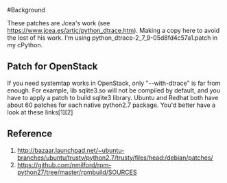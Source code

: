 #Background

These patches are Jcea's work (see https://www.jcea.es/artic/python_dtrace.htm). Making a copy here to avoid the lost of his work. I'm using python_dtrace-2_7_9-05d8fd4c57a1.patch in my cPython.

## Patch for OpenStack

If you need systemtap works in OpenStack, only "--with-dtrace" is far from enough. For example, lib sqlite3.so will not be compiled by default, and you have to apply a patch to build sqlite3 library. Ubuntu and Redhat both have about 60 patches for each native python2.7 package. You'd better have a look at these links[1][2]

## Reference

1. http://bazaar.launchpad.net/~ubuntu-branches/ubuntu/trusty/python2.7/trusty/files/head:/debian/patches/
2. https://github.com/nmilford/rpm-python27/tree/master/rpmbuild/SOURCES
